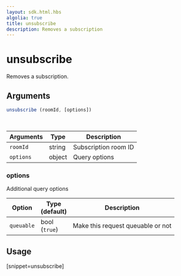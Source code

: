 ```yaml
---
layout: sdk.html.hbs
algolia: true
title: unsubscribe
description: Removes a subscription
---
```


# unsubscribe

Removes a subscription.

## Arguments

```javascript
unsubscribe (roomId, [options])
```

<br/>

| Arguments    | Type    | Description |
|--------------|---------|-------------|
| ``roomId`` | string | Subscription room ID |
| ``options`` | object | Query options    |

### options

Additional query options

| Option     | Type<br/>(default)  | Description   |
| ---------- | ------- | --------------------------------- | 
| `queuable` | bool<br/>(`true`) | Make this request queuable or not | 

## Usage

[snippet=unsubscribe]

